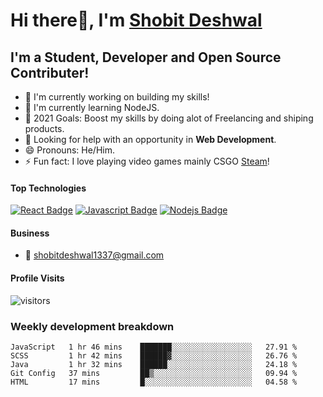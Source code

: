 # Hi there👋, I'm [Shobit Deshwal](https://shobitdeshwal.netlify.app/)

## I'm a Student, Developer and Open Source Contributer!

- 🔭 I'm currently working on building my skills!
- 🌱 I'm currently learning NodeJS.
- 🥅 2021 Goals: Boost my skills by doing alot of Freelancing and shiping products.
- 🤔 Looking for help with an opportunity in **Web Development**.
- 😄 Pronouns: He/Him.
- ⚡ Fun fact: I love playing video games mainly CSGO [Steam](https://steamcommunity.com/id/shobit1337/)!

<!-- ### Latest Blog Posts -->

<!-- BLOG-POST-LIST:START -->
<!-- BLOG-POST-LIST:END -->

#### Top Technologies

<!-- TODO: Make technologies links takes you to repositories -->

[![React Badge](https://img.shields.io/badge/-React-61DBFB?style=for-the-badge&labelColor=black&logo=react&logoColor=61DBFB)](#) [![Javascript Badge](https://img.shields.io/badge/-Javascript-F0DB4F?style=for-the-badge&labelColor=black&logo=javascript&logoColor=F0DB4F)](#) [![Nodejs Badge](https://img.shields.io/badge/-Nodejs-3C873A?style=for-the-badge&labelColor=black&logo=node.js&logoColor=3C873A)](#)

#### Business

- :email: shobitdeshwal1337@gmail.com

#### Profile Visits

![visitors](https://visitor-badge.glitch.me/badge?page_id=shobit1337.shobit1337)

### Weekly development breakdown

<!--START_SECTION:waka-->
```text
JavaScript   1 hr 46 mins    ███████░░░░░░░░░░░░░░░░░░   27.91 % 
SCSS         1 hr 42 mins    ██████▓░░░░░░░░░░░░░░░░░░   26.76 % 
Java         1 hr 32 mins    ██████░░░░░░░░░░░░░░░░░░░   24.18 % 
Git Config   37 mins         ██▒░░░░░░░░░░░░░░░░░░░░░░   09.94 % 
HTML         17 mins         █░░░░░░░░░░░░░░░░░░░░░░░░   04.58 % 
```
<!--END_SECTION:waka-->
